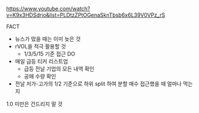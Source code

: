 https://www.youtube.com/watch?v=K9x3HDSdrjo&list=PLDtzZPtOGenaSknTbsb6x6L39V0VPz_rS

FACT
- 뉴스가 떴을 때는 이미 늦은 것
- rVOL을 적극 활용할 것 
	- 1/3/5/15 기준 접근
DO
- 매일 급등 티커 리스트업
	- 급등 전날 기업의 모든 내역 확인
	- 공매 수량 확인
- 전날 저가-고가의 1/2 기준으로 하위 split 하여 분할 매수 접근했을 때 얼마나 먹는지


1.0 미만은 건드리지 말 것